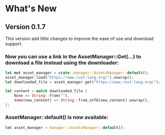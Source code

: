 # What's New

## Version 0.1.7

This version add little changes to improve the ease of use and download support.

### Now you can use a link in the AssetManager::Get(...) to download a file instead using the downloader:

```rust
let mut asset_manager = crate::manager::AssetsManager::default();
asset_manager.load("https://www.rust-lang.org/").unwrap();
let downloaded_file = asset_manager.get("https://www.rust-lang.org/");

let content = match downloaded_file {
	None => String::from(""),
	Some(new_content) => String::from_utf8(new_content).unwrap(),
};
```

### AssetManager::default() is now available:

```rust
let asset_manager = manager::AssetsManager::default();
```
